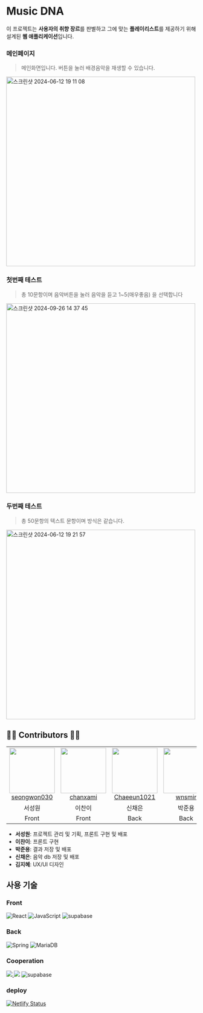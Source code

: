 # Music DNA

이 프로젝트는 **사용자의 취향 장르**를 판별하고 그에 맞는 **플레이리스트**를 제공하기 위해 설계된 **웹 애플리케이션**입니다. 
<br/>

### 메인페이지
> 메인화면입니다. 버튼을 눌러 배경음악을 재생할 수 있습니다.
<img width="500" alt="스크린샷 2024-06-12 19 11 08" src="https://github.com/pknu-wap/2024_1_WEB_TEAM8/assets/105052068/8d4c1511-2427-4016-9680-2e939889370f">

### 첫번째 테스트
> 총 10문항이며 음악버튼을 눌러 음악을 듣고 1~5(매우좋음) 을 선택합니다
<img width="500" alt="스크린샷 2024-09-26 14 37 45" src="https://github.com/user-attachments/assets/d530c8fc-80ac-4866-8ad5-2572f0f3cb8c">

### 두번째 테스트
> 총 50문항의 텍스트 문항이며 방식은 같습니다.
<img width="500" alt="스크린샷 2024-06-12 19 21 57" src="https://github.com/pknu-wap/2024_1_WEB_TEAM8/assets/105052068/c889f176-edc4-4f37-b8f4-cb60e6d3ef4a">


## 👨‍💻 Contributors 👩‍💻

<table>
  <tr>
    <td align="center">
       <img src="https://avatars.githubusercontent.com/u/105052068?v=4" width="120px;"/>   
        <br />
        <a href="https://github.com/seongwon030" title="Code">seongwon030 </a>
    </td>
    <td align="center">
        <img src="https://avatars.githubusercontent.com/u/158177151?v=4" width="120px;"/> 
        <br />
        <a href="https://github.com/chanxami" title="Code">chanxami </a>
    </td>
    <td align="center">
        <img src="https://avatars.githubusercontent.com/u/92985089?v=4" width="120px;"/> 
        <br />
        <a href="https://github.com/Chaeeun1021" title="Code">Chaeeun1021 </a>
    </td>
    <td align="center">
        <img src="https://avatars.githubusercontent.com/u/163817041?v=4" width="120px;"/> 
        <br />
        <a href="https://github.com/wnsmir" title="Code">wnsmir </a>
    </td> 
  </tr>
  <tr>
    <td align="center">서성원</td>
    <td align="center">이찬이</td>
    <td align="center">신채은</td>
    <td align="center">박준용</td>
  </tr>
    <tr>
    <td align="center">Front</td>
    <td align="center">Front</td>
    <td align="center">Back</td>
    <td align="center">Back</td>
  </tr>
</table>

- **서성원**: 프로젝트 관리 및 기획, 프론트 구현 및 배포
- **이찬이**: 프론트 구현
- **박준용**: 결과 저장 및 배포
- **신채은**: 음악 db 저장 및 배포
- **김지혜**: UX/UI 디자인

## 사용 기술

### Front
<div>
<img alt="React" src ="https://img.shields.io/badge/React-61DAFB.svg?&style=for-the-badge&logo=React&logoColor=black"/>
<img alt="JavaScript" src ="https://img.shields.io/badge/JavaScriipt-F7DF1E.svg?&style=for-the-badge&logo=JavaScript&logoColor=black"/> 
<img alt="supabase" src ="https://img.shields.io/badge/Supabase-181818?style=for-the-badge&logo=supabase&logoColor=white"/> 


### Back
<div>
<img alt="Spring" src ="https://img.shields.io/badge/Spring-6DB33F.svg?&style=for-the-badge&logo=Spring&logoColor=black"/>
<img alt="MariaDB" src ="https://img.shields.io/badge/MariaDB-003545.svg?&style=for-the-badge&logo=MariaDB&logoColor=black"/></div>

### Cooperation
<div>
<a href="https://www.notion.so/TEAM-82bbc3c1894246c9afcdb507448f6cd9" target="_blank"><img src="https://img.shields.io/badge/Notion-000000?style=for-the-badge&logo=notion&logoColor=white"/>
<a href="https://www.figma.com/design/MWk0m8IiRdCRySQzntmyIW/%EC%9D%8C%EC%95%85-mbti?node-id=0-1&t=EolFZL5pfBozHZmx-0" target="_blank"><img src="https://img.shields.io/badge/Figma-F24E1E?style=for-the-badge&logo=figma&logoColor=white"/></a>
<img alt="supabase" src ="https://img.shields.io/badge/GitHub-100000?style=for-the-badge&logo=github&logoColor=white"/> 
</div>

### deploy
[![Netlify Status](https://api.netlify.com/api/v1/badges/dbeafebf-2f14-4070-bae6-1b111eece2d2/deploy-status)](https://wapmusictest.netlify.app)
